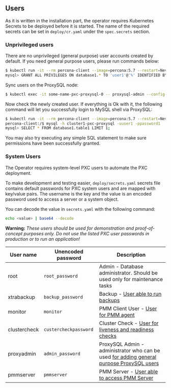 Users
------------------------

As it is written in the installation part, the operator requires Kubernetes Secrets to be deployed before it is started. The name of the required secrets can be set in `deploy/cr.yaml` under the `spec.secrets` section.

### Unprivileged users

There are no unprivileged (general purpose) user accounts created by default. If you need general purpose users, please run commands below:
```bash
$ kubectl run -it --rm percona-client --image=percona:5.7 --restart=Never -- mysql -hcluster1-pxc-nodes -uroot -proot_password
mysql> GRANT ALL PRIVILEGES ON database1.* TO 'user1'@'%' IDENTIFIED BY 'password1';
```

Sync users on the ProxySQL node:
```bash
$ kubectl exec -it some-name-pxc-proxysql-0 -- proxysql-admin --config-file=/etc/proxysql-admin.cnf --syncusers
```

Now check the newly created user. If everything is Ok with it, the following command will let you successfully login to MySQL shell via ProxySQL:
```bash
$ kubectl run -it --rm percona-client --image=percona:5.7 --restart=Never -- bash -il
percona-client:/$ mysql -h cluster1-pxc-proxysql -uuser1 -ppassword1
mysql> SELECT * FROM database1.table1 LIMIT 1;
```
You may also try executing any simple SQL statement to make sure permissions have been successfully granted.

### System Users

The Operator requires system-level PXC users to automate the PXC deployment.

To make development and testing easier, `deploy/secrets.yaml` secrets file contains default passwords for PXC system users and are mapped with key/value pairs. The username is the key and the value is an encoded password used to access a server or a system object.

You can decode the value in `secrets.yaml` with the following command:
```bash
echo <value> | base64 --decode
```


**Warning:** *These users should be used for demonstration and proof-of-concept purposes only. Do not use the listed PXC user passwords in production or to run an application!*

| User name                  |Unencoded password | Description                             |
|----------------|---------------------|-----------------------------------------|
| root            | `root_password`       | Admin - Database administrator.  Should be used only for maintenance tasks |
| xtrabackup      | `backup_password`     | Backup -  [User able to run backups](https://www.percona.com/doc/percona-xtrabackup/2.4/using_xtrabackup/privileges.html) |
| monitor        | `monitor`             | PMM Client User - [User for PMM agent](https://percona.github.io/percona-xtradb-cluster-operator/configure/users) |
| clustercheck    | `custercheckpassword` | Cluster Check - [User for liveness and readiness checks](http://galeracluster.com/documentation-webpages/monitoringthecluster.html) |
| proxyadmin     | `admin_password`      | ProxySQL Admin - administrator who can be used [for adding general purpose ProxySQL users](https://github.com/sysown/proxysql/wiki/Users-configuration#creating-a-new-user)|
| pmmserver       | `pmmserver` | PMM Server -  [User able to access PMM Server](https://www.percona.com/doc/percona-monitoring-and-management/security.html#pmm-security-password-protection-enabling) |
